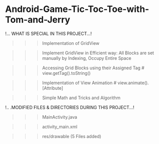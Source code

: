 # Android-Game-Tic-Toc-Toe-with-Tom-and-Jerry

!... WHAT IS SPECIAL IN THIS PROJECT...!

>>> Implementation of GridView

>>> Implement GridView in Efficient way: All Blocks are set manually by Indexing, Occupy Entire Space

>>> Accessing Grid Blocks using their Assigned Tag # view.getTag().toString()

>>> Implementation of View Animation # view.animate().[Attribute]

>>> Simple Math and Tricks and Algorithm

!.. .MODIFIED FILES & DIRECTORIES DURING THIS PROJECT...!

>>> MainActivity.java

>>> activity_main.xml

>>> res/drawable (5 Files added)

